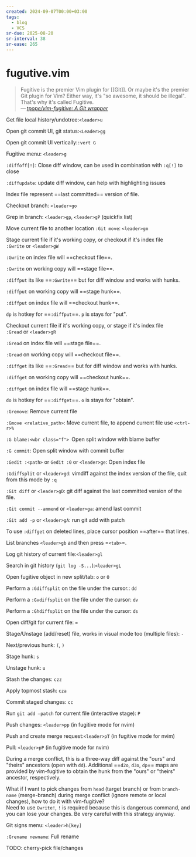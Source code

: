```yaml
---
created: 2024-09-07T00:00+03:00
tags:
  - blog
  - VCS
sr-due: 2025-08-20
sr-interval: 38
sr-ease: 265
---
```


# fugutive.vim

> Fugitive is the premier Vim plugin for [[Git]]. Or maybe it's the premier Git
> plugin for Vim? Either way, it's "so awesome, it should be illegal". That's
> why it's called Fugitive.\
> — <cite>[tpope/vim-fugitive: A Git wrapper](https://github.com/tpope/vim-fugitive)</cite>

Get file local history/undotree:<wbr class="f"> `<leader>u`

Open git commit UI, git status:<wbr class="f"> `<Leader>gg`

Open git commit UI vertically:<wbr class="f"> `:vert G`

Fugitive menu:<wbr class="f"> `<leader>g`

`:diffoff[!]`:<wbr class="f"> Close diff window, can be used in combination with `:q[!]` to
close

`:diffupdate`:<wbr class="f"> update diff window, can help with highlighting issues

Index file represent ==last committed== version of file.

Checkout branch:<wbr class="f"> `<leader>go`

Grep in branch:<wbr class="f"> `<leader>gp`, `<leader>gP` (quickfix list)

Move current file to another location `:Git move`:<wbr class="f"> `<leader>gm`

Stage current file if it's working copy, or checkout if it's index file <br class="f">
`:Gwrite` or `<leader>gW`

`:Gwrite` on index file will ==checkout file==.

`:Gwrite` on working copy will ==stage file==.

`:diffput` its like ==`:Gwrite`== but for diff window and works with hunks.

`:diffput` on working copy will ==stage hunk==.

`:diffput` on index file will ==checkout hunk==.

`dp` is hotkey for ==`:diffput`==. `p` is stays for "put".

Checkout current file if it's working copy, or stage if it's index file <br class="f">
`:Gread` or `<leader>gR`

`:Gread` on index file will ==stage file==.

`:Gread` on working copy will ==checkout file==.

`:diffget` its like ==`:Gread`== but for diff window and works with hunks.

`:diffget` on working copy will ==checkout hunk==.

`:diffget` on index file will ==stage hunk==.

`do` is hotkey for ==`:diffget`==. `o` is stays for "obtain".

`:Gremove`:<wbr class="f"> Remove current file

`:Gmove <relative_path>`:<wbr class="f"> Move current file, to append current file use
`<ctrl-r>%`

`:G blame:<wbr class="f"> `Open split window with blame buffer

`:G commit`:<wbr class="f"> Open split window with commit buffer

`:Gedit :<path>` or `Gedit :0` or `<leader>ge`:<wbr class="f"> Open index file

`:Gdiffsplit` or `<leader>gd`:<wbr class="f"> vimdiff against the index version of the file,
quit from this mode by `:q`

`:Git diff` or `<leader>gD`:<wbr class="f"> git diff against the last committed version of the
file.

`:Git commit --ammend` or `<leader>ga`:<wbr class="f"> amend last commit

`:Git add -p` or `<leader>gA`:<wbr class="f"> run git add with patch

To use `:diffget` on deleted lines, place cursor position ==after== that lines.

List branches `<leader>gb` and then press =`<tab>`=.

Log git history of current file:<wbr class="f"> `<leader>gl`

Search in git history (`git log -S...`):<wbr class="f"> `<leader>gL`

Open fugitive object in new split/tab:<wbr class="f"> `o` or `O`

Perform a `:Gdiffsplit` on the file under the cursor.:<wbr class="f"> `dd`

Perform a `:Gvdiffsplit` on the file under the cursor:<wbr class="f"> `dv`

Perform a `:Ghdiffsplit` on the file under the cursor:<wbr class="f"> `ds`

Open diff/git for current file:<wbr class="f"> `=`

Stage/Unstage (add/reset) file, works in visual mode too (multiple files):<wbr class="f"> `-`

Next/previous hunk:<wbr class="f"> `(`, `)`

Stage hunk:<wbr class="f"> `s`

Unstage hunk:<wbr class="f"> `u`

Stash the changes:<wbr class="f"> `czz`

Apply topmost stash:<wbr class="f"> `cza`

Commit staged changes:<wbr class="f"> `cc`

Run `git add –patch` for current file (interactive stage):<wbr class="f"> `P`

Push changes:<wbr class="f"> `<leader>pp` (in fugitive mode for nvim)

Push and create merge request:<wbr class="f"> `<leader>pT` (in fugitive mode for nvim)

Pull:<wbr class="f"> `<leader>pP` (in fugitive mode for nvim)

During a merge conflict, this is a three-way diff against the "ours" and
"theirs" ancestors (open with `dd`). Additional ==`d2o`, `d3o`, `dp`== maps are
provided by vim-fugitive to obtain the hunk from the "ours" or "theirs"
ancestor, respectively.

What if I want to pick changes from `head` (target branch) or from `branch-name`
(merge-branch) during merge conflict (ignore remote or local changes), how to do
it with vim-fugitive?
<br class="f">
Need to use `Gwrite!`, `!` is required because this is dangerous command, and
you can lose your changes. Be very careful with this strategy anyway.

Git signs menu:<wbr class="f"> `<leader>h[key]`

`:Grename newname`:<wbr class="f"> Full rename

TODO: cherry-pick file/changes
